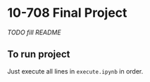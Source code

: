 # 10-708 Final Project
_TODO fill README_

## To run project
Just execute all lines in `execute.ipynb` in order.
